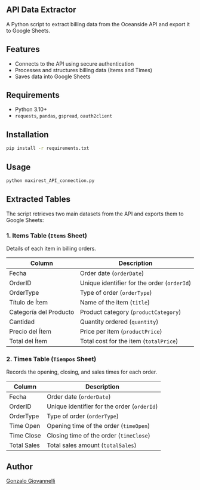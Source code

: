 ## API Data Extractor  
A Python script to extract billing data from the Oceanside API and export it to Google Sheets.  

## Features  
- Connects to the API using secure authentication  
- Processes and structures billing data (Items and Times)  
- Saves data into Google Sheets  

## Requirements  
- Python 3.10+  
- `requests`, `pandas`, `gspread`, `oauth2client`  

## Installation  
```bash  
pip install -r requirements.txt  
```  

## Usage  
```bash  
python maxirest_API_connection.py  
```  

## Extracted Tables  
The script retrieves two main datasets from the API and exports them to Google Sheets:  

### 1. Items Table (`Items` Sheet)  
Details of each item in billing orders.  

| **Column**            | **Description**                                |
|-----------------------|------------------------------------------------|
| Fecha                | Order date (`orderDate`)                       |
| OrderID             | Unique identifier for the order (`orderId`)    |
| OrderType           | Type of order (`orderType`)                    |
| Título de Ítem      | Name of the item (`title`)                    |
| Categoría del Producto | Product category (`productCategory`)        |
| Cantidad            | Quantity ordered (`quantity`)                  |
| Precio del Ítem     | Price per item (`productPrice`)               |
| Total del Ítem      | Total cost for the item (`totalPrice`)         |

### 2. Times Table (`Tiempos` Sheet)  
Records the opening, closing, and sales times for each order.  

| **Column**           | **Description**                                |
|----------------------|------------------------------------------------|
| Fecha                | Order date (`orderDate`)                      |
| OrderID             | Unique identifier for the order (`orderId`)   |
| OrderType           | Type of order (`orderType`)                   |
| Time Open           | Opening time of the order (`timeOpen`)       |
| Time Close          | Closing time of the order (`timeClose`)      |
| Total Sales         | Total sales amount (`totalSales`)            |

## Author  
[Gonzalo Giovannelli](https://github.com/gonzalogiovannelli)
